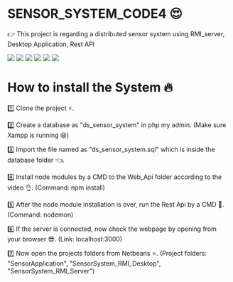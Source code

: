 # SENSOR_SYSTEM_CODE4 😍

👉 This project is regarding a distributed sensor system using RMI_server, Desktop Application, Rest API

![](https://img.shields.io/github/stars/pandao/editor.md.svg) ![](https://img.shields.io/github/forks/pandao/editor.md.svg) ![](https://img.shields.io/github/tag/pandao/editor.md.svg) ![](https://img.shields.io/github/release/pandao/editor.md.svg) ![](https://img.shields.io/github/issues/pandao/editor.md.svg) ![](https://img.shields.io/bower/v/editor.md.svg)

# How to install the System 🔥

1️⃣ Clone the project ⚡.

2️⃣ Create a database as "ds_sensor_system" in php my admin. (Make sure Xampp is running 😆)

3️⃣ Import the file named as "ds_sensor_system.sql" which is inside the database folder 👈. 

4️⃣ Install node modules by a CMD to the Web_Api folder according to the video 👌. (Command: npm install)

5️⃣ After the node module installation is over, run the Rest Api by a CMD 💪. (Command: nodemon)

6️⃣ If the server is connected, now check the webpage by opening from your browser 😎. (Link: localhost:3000)

7️⃣ Now open the projects folders from Netbeans ⭐. (Project folders: "SensorApplication", "SensorSystem_RMI_Desktop", "SensorSystem_RMI_Server")
